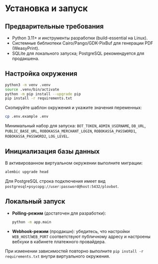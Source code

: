 # Установка и запуск

## Предварительные требования

- Python 3.11+ и инструменты разработки (build-essential на Linux).
- Системные библиотеки Cairo/Pango/GDK-PixBuf для генерации PDF (WeasyPrint).
- SQLite для локального запуска; PostgreSQL рекомендуется для продакшена.

## Настройка окружения

```bash
python3 -m venv .venv
source .venv/bin/activate
python -m pip install --upgrade pip
pip install -r requirements.txt
```

Скопируйте шаблон окружения и укажите значения переменных:

```bash
cp .env.example .env
```

Минимальный набор для запуска: `BOT_TOKEN`, `ADMIN_USERNAME`, `DB_URL`, `PUBLIC_BASE_URL`, `ROBOKASSA_MERCHANT_LOGIN`, `ROBOKASSA_PASSWORD1`, `ROBOKASSA_PASSWORD2`, `LOG_LEVEL`.

## Инициализация базы данных

В активированном виртуальном окружении выполните миграции:

```bash
alembic upgrade head
```

Для PostgreSQL строка подключения имеет вид `postgresql+psycopg://user:password@host:5432/plovbot`.

## Локальный запуск

- **Polling-режим** (достаточен для разработки):
  ```bash
  python -m app.main
  ```
- **Webhook-режим** (продакшн): убедитесь, что настройки `WEB_HOST`/`WEB_PORT` соответствуют публичному адресу и настроены вебхуки в кабинете платежного провайдера.

При изменении зависимостей повторно выполните `pip install -r requirements.txt` внутри виртуального окружения.
